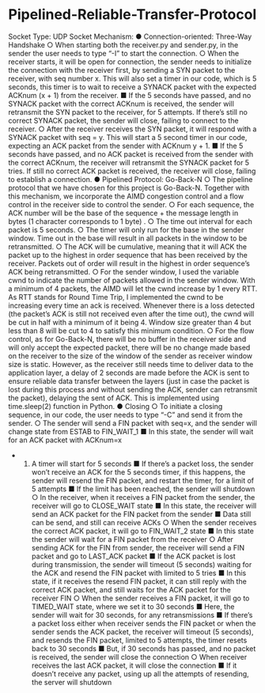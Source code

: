 # Pipelined-Reliable-Transfer-Protocol

Socket Type: UDP Socket
Mechanism:
● Connection-oriented: Three-Way Handshake
○ When starting both the receiver.py and sender.py, in the sender the user
needs to type “-I” to start the connection.
○ When the receiver starts, it will be open for connection, the sender needs
to initialize the connection with the receiver first, by sending a SYN packet
to the receiver, with seq number x. This will also set a timer in our code,
which is 5 seconds, this timer is to wait to receive a SYNACK packet with
the expected ACKnum (x + 1) from the receiver.
■ If the 5 seconds have passed, and no SYNACK packet with the
correct ACKnum is received, the sender will retransmit the SYN
packet to the receiver, for 5 attempts. If there’s still no correct
SYNACK packet, the sender will close, failing to connect to the
receiver.
○ After the receiver receives the SYN packet, it will respond with a SYNACK
packet with seq = y. This will start a 5 second timer in our code, expecting
an ACK packet from the sender with ACKnum y + 1.
■ If the 5 seconds have passed, and no ACK packet is received from
the sender with the correct ACKnum, the receiver will retransmit the
SYNACK packet for 5 tries. If still no correct ACK packet is
received, the receiver will close, failing to establish a connection.
● Pipelined Protocol: Go-Back-N
○ The pipeline protocol that we have chosen for this project is Go-Back-N.
Together with this mechanism, we incorporate the AIMD congestion
control and a flow control in the receiver side to control the sender.
○ For each sequence, the ACK number will be the base of the sequence +
the message length in bytes (1 character corresponds to 1 byte) .
○ The time out interval for each packet is 5 seconds.
○ The timer will only run for the base in the sender window. Time out in the
base will result in all packets in the window to be retransmitted.
○ The ACK will be cumulative, meaning that it will ACK the packet up to the
highest in order sequence that has been received by the receiver. Packets
out of order will result in the highest in order sequence’s ACK being
retransmitted.
○ For the sender window, I used the variable cwnd to indicate the number of
packets allowed in the sender window. With a minimum of 4 packets, the
AIMD will let the cwnd increase by 1 every RTT. As RTT stands for Round
Time Trip, I implemented the cwnd to be increasing every time an ack is
received. Whenever there is a loss detected (the packet’s ACK is still not
received even after the time out), the cwnd will be cut in half with a
minimum of it being 4. Window size greater than 4 but less than 8 will be
cut to 4 to satisfy this minimum condition.
○ For the flow control, as for Go-Back-N, there will be no buffer in the
receiver side and will only accept the expected packet, there will be no
change made based on the receiver to the size of the window of the
sender as receiver window size is static. However, as the receiver still
needs time to deliver data to the application layer, a delay of 2 seconds
are made before the ACK is sent to ensure reliable data transfer between
the layers (just in case the packet is lost during this process and without
sending the ACK, sender can retransmit the packet), delaying the sent of
ACK. This is implemented using time.sleep(2) function in Python.
● Closing
○ To initiate a closing sequence, in our code, the user needs to type “-C” and
send it from the sender.
○ The sender will send a FIN packet with seq=x, and the sender will change
state from ESTAB to FIN_WAIT_1
■ In this state, the sender will wait for an ACK packet with ACKnum=x
+ 1. A timer will start for 5 seconds
■ If there’s a packet loss, the sender won’t receive an ACK for the 5
seconds timer, if this happens, the sender will resend the FIN
packet, and restart the timer, for a limit of 5 attempts
■ If the limit has been reached, the sender will shutdown
○ In the receiver, when it receives a FIN packet from the sender, the receiver
will go to CLOSE_WAIT state
■ In this state, the receiver will send an ACK packet for the FIN
packet from the sender
■ Data still can be send, and still can receive ACKs
○ When the sender receives the correct ACK packet, it will go to
FIN_WAIT_2 state
■ In this state the sender will wait for a FIN packet from the receiver
○ After sending ACK for the FIN from sender, the receiver will send a FIN
packet and go to LAST_ACK packet
■ If the ACK packet is lost during transmission, the sender will
timeout (5 seconds) waiting for the ACK and resend the FIN packet
with limited to 5 tries
■ In this state, if it receives the resend FIN packet, it can still reply
with the correct ACK packet, and still waits for the ACK packet for
the receiver FIN
○ When the sender receives a FIN packet, it will go to TIMED_WAIT state,
where we set it to 30 seconds
■ Here, the sender will wait for 30 seconds, for any retransmissions
■ If there’s a packet loss either when receiver sends the FIN packet
or when the sender sends the ACK packet, the receiver will timeout
(5 seconds), and resends the FIN packet, limited to 5 attempts, the
timer resets back to 30 seconds
■ But, if 30 seconds has passed, and no packet is received, the
sender will close the connection
○ When receiver receives the last ACK packet, it will close the connection
■ If it doesn’t receive any packet, using up all the attempts of
resending, the server will shutdown
